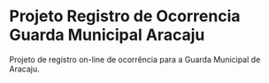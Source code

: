 # Projeto Registro de Ocorrencia Guarda Municipal Aracaju
Projeto de registro on-line de ocorrência para a Guarda Municipal de Aracaju.
